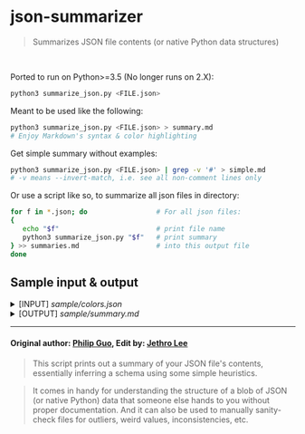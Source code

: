 json-summarizer
===============

> Summarizes JSON file contents (or native Python data structures)

<br/>

Ported to run on Python>=3.5 (No longer runs on 2.X):

```sh
python3 summarize_json.py <FILE.json>
```

Meant to be used like the following:

```sh
python3 summarize_json.py <FILE.json> > summary.md
# Enjoy Markdown's syntax & color highlighting
```

Get simple summary without examples:

```sh
python3 summarize_json.py <FILE.json> | grep -v '#' > simple.md
# -v means --invert-match, i.e. see all non-comment lines only
```

Or use a script like so, to summarize all json files in directory:

```sh
for f in *.json; do                 # For all json files:
{
   echo "$f"                        # print file name
   python3 summarize_json.py "$f"   # print summary
} >> summaries.md                   # into this output file
done
```

## Sample input & output

<details><summary>[INPUT] <i>sample/colors.json</i></summary>
<p>

```json
[
  {
    "color": "black",
    "category": "hue",
    "type": "primary",
    "code": {
      "rgba": [255,255,255,1],
      "hex": "#000"
    }
  },
  {
    "color": "red",
    "category": "hue",
    "type": "primary",
    "code": {
      "rgba": [255,0,0,1],
      "hex": "#FF0"
    }
  },
  {
    "color": "blue",
    "category": "hue",
    "type": "primary",
    "code": {
      "rgba": [0,0,255,1],
      "hex": "#00F"
    }
  },
  {
    "color": "yellow",
    "category": "hue",
    "type": "primary",
    "code": {
      "rgba": [255,255,0,1],
      "hex": "#FF0"
    }
  },
  {
    "color": "green",
    "category": "hue",
    "type": "secondary",
    "code": {
      "rgba": [0,255,0,1],
      "hex": "#0F0"
    }
  }
]
```

</p>
</details>

<details><summary>[OUTPUT] <i>sample/summary.md</i></summary>
<p>

```py
# COUNT: 5
[
    {
        'color': str,
          # 'black'{1}, ...[5 singletons]
        'category': str,
          # 'hue'{5}
        'type': str,
          # 'primary'{4}, 'secondary'{1}
        'code': {
            'rgba': List[int],
              # LEN: 4
              # [255, 255, 255, 1]{1}, ...[5 singletons]
            'hex': str,
              # '#FF0'{2}, '#000'{1}, '#00F'{1}, '#0F0'{1}
        },
    },
]
```

</p>
</details>

----------

#### Original author: [Philip Guo](https://github.com/pgbovine), Edit by: [Jethro Lee](https://github.com/dlemfh)

> This script prints out a summary of your JSON file's contents, essentially inferring a schema using some simple heuristics.

> It comes in handy for understanding the structure of a blob of JSON (or native Python) data that someone else hands to you
without proper documentation. And it can also be used to manually sanity-check files for
outliers, weird values, inconsistencies, etc.
